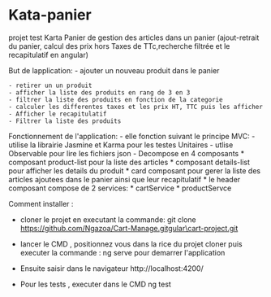 # Kata-panier
projet  test Karta Panier de gestion des articles dans un panier  (ajout-retrait du panier, calcul des prix hors Taxes de
 TTc,recherche filtrée et le recapitulatif en angular)

 But de lapplication:
    - ajouter un nouveau produit dans le panier

    - retirer un un produit
    - afficher la liste des produits en rang de 3 en 3
    - filtrer la liste des produits en fonction de la categorie
    - calculer les differentes taxes et les prix HT, TTC puis les afficher
    - Afficher le recapitulatif
    - Filtrer la liste des produits

 Fonctionnement de l'application:
    - elle fonction suivant le principe MVC:
    - utilise la librairie Jasmine et Karma pour les testes Unitaires
    - utlise Observable pour lire les fichiers json 
    - Decompose en 4 composants 
          * composant product-list pour la liste des articles
          * composant details-list pour afficher les details du produit
          * card composant pour gerer la liste des articles ajoutees dans le panier ainsi que leur recapitulatif
          * le header composant
       compose de 2 services:
          * cartService 
          * productServce
  
 
 Comment installer :
   - cloner le projet en executant la commande: 
         git clone https://github.com/Ngazoa/Cart-Manage.gitgular\cart-project.git

   - lancer le CMD , positionnez vous dans la rice du projet cloner puis  executer la commande :
        ng serve pour demarrer l'application

   - Ensuite saisir dans le navigateur 
        http://localhost:4200/

   - Pour les tests , executer dans le CMD 
         ng test
